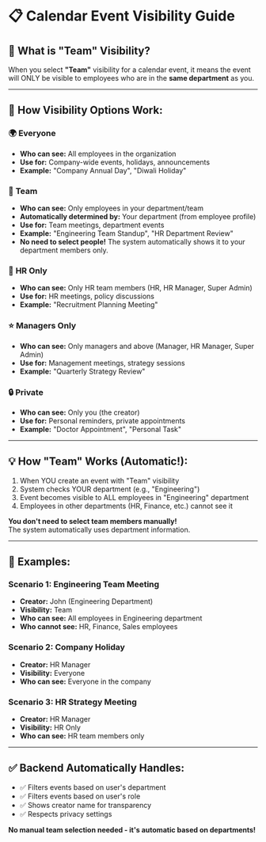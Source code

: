 # 📋 Calendar Event Visibility Guide

## 🎯 What is "Team" Visibility?

When you select **"Team"** visibility for a calendar event, it means the event will ONLY be visible to employees who are in the **same department** as you.

---

## 🔐 How Visibility Options Work:

### 🌍 **Everyone**
- **Who can see:** All employees in the organization
- **Use for:** Company-wide events, holidays, announcements
- **Example:** "Company Annual Day", "Diwali Holiday"

### 👥 **Team** 
- **Who can see:** Only employees in your department/team
- **Automatically determined by:** Your department (from employee profile)
- **Use for:** Team meetings, department events
- **Example:** "Engineering Team Standup", "HR Department Review"
- **No need to select people!** The system automatically shows it to your department members only.

### 💼 **HR Only**
- **Who can see:** Only HR team members (HR, HR Manager, Super Admin)
- **Use for:** HR meetings, policy discussions
- **Example:** "Recruitment Planning Meeting"

### ⭐ **Managers Only**
- **Who can see:** Only managers and above (Manager, HR Manager, Super Admin)
- **Use for:** Management meetings, strategy sessions
- **Example:** "Quarterly Strategy Review"

### 🔒 **Private**
- **Who can see:** Only you (the creator)
- **Use for:** Personal reminders, private appointments
- **Example:** "Doctor Appointment", "Personal Task"

---

## 💡 How "Team" Works (Automatic!):

1. When YOU create an event with "Team" visibility
2. System checks YOUR department (e.g., "Engineering")
3. Event becomes visible to ALL employees in "Engineering" department
4. Employees in other departments (HR, Finance, etc.) cannot see it

**You don't need to select team members manually!**  
The system automatically uses department information.

---

## 📝 Examples:

### Scenario 1: Engineering Team Meeting
- **Creator:** John (Engineering Department)
- **Visibility:** Team
- **Who can see:** All employees in Engineering department
- **Who cannot see:** HR, Finance, Sales employees

### Scenario 2: Company Holiday
- **Creator:** HR Manager
- **Visibility:** Everyone
- **Who can see:** Everyone in the company

### Scenario 3: HR Strategy Meeting
- **Creator:** HR Manager
- **Visibility:** HR Only
- **Who can see:** HR team members only

---

## ✅ Backend Automatically Handles:

- ✅ Filters events based on user's department
- ✅ Filters events based on user's role
- ✅ Shows creator name for transparency
- ✅ Respects privacy settings

**No manual team selection needed - it's automatic based on departments!**

